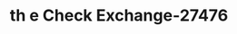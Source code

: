 ---
f_zip-code: 72936
f_state-code: AR
title: th e Check Exchange-27476
f_phone: 479-996-7626
f_city-only: Greenwood
f_address: 500 West Center Street Greenwood
f_location-unique-id: '27476'
slug: th-e-check-exchange-27476
updated-on: '2024-05-30T13:46:58.046Z'
created-on: '2024-05-30T13:36:59.803Z'
published-on: '2024-05-30T13:54:32.469Z'
f_city-state: cms/city/greenwood-ar.md
f_company: cms/company/th-e-check-exchange.md
f_state: cms/state/arkansas.md
layout: '[payday-loan].html'
tags: payday-loan
---